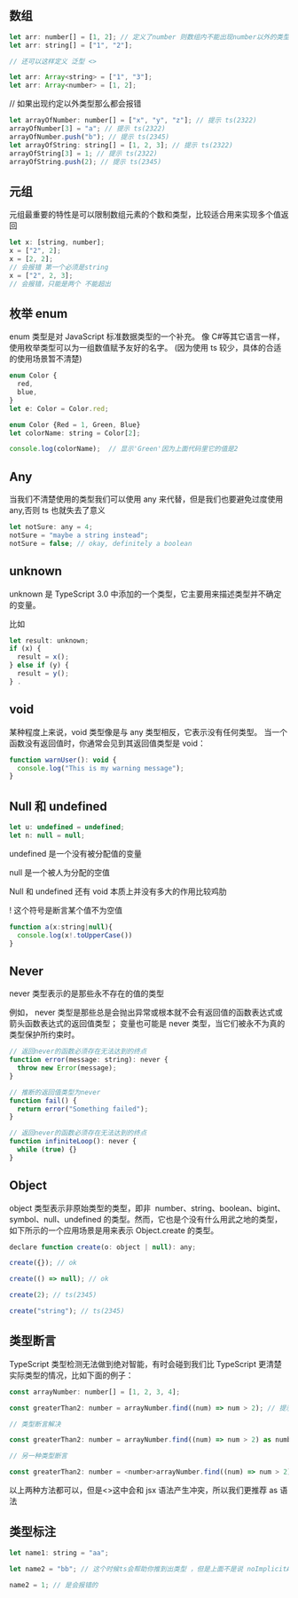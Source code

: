 ## 数组

```js
let arr: number[] = [1, 2]; // 定义了number 则数组内不能出现number以外的类型
let arr: string[] = ["1", "2"];

// 还可以这样定义 泛型 <>

let arr: Array<string> = ["1", "3"];
let arr: Array<number> = [1, 2];
```

// 如果出现约定以外类型那么都会报错

```js
let arrayOfNumber: number[] = ["x", "y", "z"]; // 提示 ts(2322)
arrayOfNumber[3] = "a"; // 提示 ts(2322)
arrayOfNumber.push("b"); // 提示 ts(2345)
let arrayOfString: string[] = [1, 2, 3]; // 提示 ts(2322)
arrayOfString[3] = 1; // 提示 ts(2322)
arrayOfString.push(2); // 提示 ts(2345)
```

## 元组

元组最重要的特性是可以限制数组元素的个数和类型，比较适合用来实现多个值返回

```js
let x: [string, number];
x = ["2", 2];
x = [2, 2];
// 会报错 第一个必须是string
x = ["2", 2, 3];
// 会报错，只能是两个 不能超出
```

## 枚举 enum

enum 类型是对 JavaScript 标准数据类型的一个补充。 像 C#等其它语言一样，使用枚举类型可以为一组数值赋予友好的名字。
(因为使用 ts 较少，具体的合适的使用场景暂不清楚)

```js
enum Color {
  red,
  blue,
}
let e: Color = Color.red;

enum Color {Red = 1, Green, Blue}
let colorName: string = Color[2];

console.log(colorName);  // 显示'Green'因为上面代码里它的值是2
```

## Any

当我们不清楚使用的类型我们可以使用 any 来代替，但是我们也要避免过度使用 any,否则 ts 也就失去了意义

```js
let notSure: any = 4;
notSure = "maybe a string instead";
notSure = false; // okay, definitely a boolean
```

## unknown

unknown 是 TypeScript 3.0 中添加的一个类型，它主要用来描述类型并不确定的变量。

比如

```js
let result: unknown;
if (x) {
  result = x();
} else if (y) {
  result = y();
} .
```

## void

某种程度上来说，void 类型像是与 any 类型相反，它表示没有任何类型。 当一个函数没有返回值时，你通常会见到其返回值类型是 void：

```js
function warnUser(): void {
  console.log("This is my warning message");
}
```

## Null 和 undefined

```js
let u: undefined = undefined;
let n: null = null;
```

undefined 是一个没有被分配值的变量

null 是一个被人为分配的空值

Null 和 undefined 还有 void 本质上并没有多大的作用比较鸡肋

! 这个符号是断言某个值不为空值

```js
function a(x:string|null){
  console.log(x!.toUpperCase())
}

```

## Never

never 类型表示的是那些永不存在的值的类型

例如， never 类型是那些总是会抛出异常或根本就不会有返回值的函数表达式或箭头函数表达式的返回值类型； 变量也可能是 never 类型，当它们被永不为真的类型保护所约束时。

```js
// 返回never的函数必须存在无法达到的终点
function error(message: string): never {
  throw new Error(message);
}

// 推断的返回值类型为never
function fail() {
  return error("Something failed");
}

// 返回never的函数必须存在无法达到的终点
function infiniteLoop(): never {
  while (true) {}
}
```

## Object

object 类型表示非原始类型的类型，即非  number、string、boolean、bigint、symbol、null、undefined 的类型。然而，它也是个没有什么用武之地的类型，如下所示的一个应用场景是用来表示 Object.create 的类型。

```js
declare function create(o: object | null): any;

create({}); // ok

create(() => null); // ok

create(2); // ts(2345)

create("string"); // ts(2345)
```

## 类型断言

TypeScript 类型检测无法做到绝对智能，有时会碰到我们比 TypeScript 更清楚实际类型的情况，比如下面的例子：

```js
const arrayNumber: number[] = [1, 2, 3, 4];

const greaterThan2: number = arrayNumber.find((num) => num > 2); // 提示 ts(2322)

// 类型断言解决

const greaterThan2: number = arrayNumber.find((num) => num > 2) as number;

// 另一种类型断言

const greaterThan2: number = <number>arrayNumber.find((num) => num > 2);

```

以上两种方法都可以，但是<>这中会和 jsx 语法产生冲突，所以我们更推荐 as 语法

## 类型标注

```js
let name1: string = "aa";

let name2 = "bb"; // 这个时候ts会帮助你推到出类型 ，但是上面不是说 noImplicitAny配置项 如果不开启 不应该是any吗，其实只有ts无法推导出类型的时候才会 类型才会为any

name2 = 1; // 是会报错的
```
